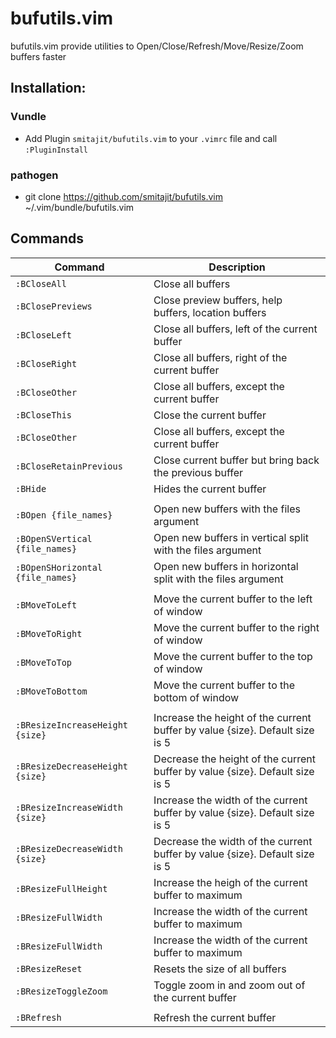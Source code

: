 # bufutils.vim
bufutils.vim provide utilities to Open/Close/Refresh/Move/Resize/Zoom buffers faster


## Installation:

### Vundle
* Add Plugin `smitajit/bufutils.vim` to your `.vimrc` file and call `:PluginInstall`
### pathogen
* git clone https://github.com/smitajit/bufutils.vim ~/.vim/bundle/bufutils.vim

## Commands
| Command                         | Description                                                                  |
| ---                             | ---                                                                          |
| `:BCloseAll`                    | Close all buffers                                                            |
| `:BClosePreviews`               | Close preview buffers, help buffers, location buffers                        |
| `:BCloseLeft`                   | Close all buffers, left of the current buffer                                |
| `:BCloseRight`                  | Close all buffers, right of the current buffer                               |
| `:BCloseOther`                  | Close all buffers, except the current buffer                                 |
| `:BCloseThis`                   | Close the current buffer                                                     |
| `:BCloseOther`                  | Close all buffers, except the current buffer                                 |
| `:BCloseRetainPrevious`         | Close current buffer but bring back the previous buffer                      |
| `:BHide`                        | Hides the current buffer                                                     |
|                                                                                                                |
| `:BOpen {file_names}`           | Open new buffers with the files argument                                     |
| `:BOpenSVertical {file_names}`  | Open new buffers in vertical split with the files argument                   |
| `:BOpenSHorizontal {file_names}`| Open new buffers in horizontal split with the files argument                 |
|                                                                                                                |
| `:BMoveToLeft`                  | Move the current buffer to the left of window                                |
| `:BMoveToRight`                 | Move the current buffer to the right of window                               |
| `:BMoveToTop`                   | Move the current buffer to the top of window                                 |
| `:BMoveToBottom`                | Move the current buffer to the bottom of window                              |
|                                                                                                                |
| `:BResizeIncreaseHeight {size}` | Increase the height of the current buffer by value {size}. Default size is 5 |
| `:BResizeDecreaseHeight {size}` | Decrease the height of the current buffer by value {size}. Default size is 5 |
| `:BResizeIncreaseWidth {size}`  | Increase the width of the current buffer by value {size}. Default size is 5  |
| `:BResizeDecreaseWidth {size}`  | Decrease the width of the current buffer by value {size}. Default size is 5  |
| `:BResizeFullHeight`            | Increase the heigh of the current buffer to maximum                          |
| `:BResizeFullWidth`             | Increase the width of the current buffer to maximum                          |
| `:BResizeFullWidth`             | Increase the width of the current buffer to maximum                          |
| `:BResizeReset`                 | Resets the size of all buffers                                               |
| `:BResizeToggleZoom`            | Toggle zoom in and zoom out of the current buffer                            |
|                                                                                                                |
| `:BRefresh`                     | Refresh the current buffer                                                   |


